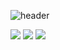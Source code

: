 

![header](https://capsule-render.vercel.app/api?type=slice&color=auto&height=300&section=header&text=HongJunHo&fontSize=90)


<img src="https://img.shields.io/badge/Java-007396?style=flat-square&logo=Java&logoColor=white"/> <img src="https://img.shields.io/badge/Spring Boot-6DB33F?style=flat-square&logo=Spring Boot&logoColor=white"/> <img src="https://img.shields.io/badge/Oracle-F80000?style=flat-square&logo=Oracle&logoColor=white"/> 

